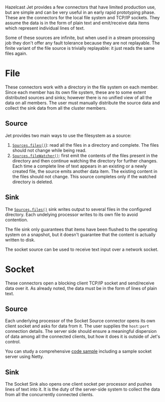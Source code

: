 Hazelcast Jet provides a few connectors that have limited production
use, but are simple and can be very useful in an early rapid prototyping
phase. These are the connectors for the local file system and TCP/IP
sockets. They assume the data is in the form of plain text and
emit/receive data items which represent individual lines of text.

Some of these sources are infinite, but when used in a stream processing
job they don't offer any fault tolerance because they are not
replayable. The finite variant of the file source is trivially
replayable: it just reads the same files again.

# File

These connectors work with a directory in the file system on each member.
Since each member has its own file system, these are to some extent
distributed sources and sinks; however there is no unified view of all
the data on all members. The user must manually distribute the source
data and collect the sink data from all the cluster members.

## Source

Jet provides two main ways to use the filesystem as a source:

1. [`Sources.files()`](http://docs.hazelcast.org/docs/jet/latest-dev/javadoc/com/hazelcast/jet/Sources.html#files-java.lang.String-java.nio.charset.Charset-java.lang.String-)): read all the files in a
directory and complete. The files should not change while being read.
2. [`Sources.fileWatcher()`](http://docs.hazelcast.org/docs/jet/latest-dev/javadoc/com/hazelcast/jet/Sources.html#fileWatcher-java.lang.String-java.nio.charset.Charset-java.lang.String-):
first emit the contents of the files present in the directory and then
continue watching the directory for further changes. Each time a
complete line of text appears in an existing or a newly created file,
the source emits another data item. The existing content in the files
should not change. This source completes only if the watched directory
is deleted.

## Sink

The
[`Sources.files()`](http://docs.hazelcast.org/docs/jet/latest-dev/javadoc/com/hazelcast/jet/Sinks.html#files-java.lang.String-com.hazelcast.jet.function.DistributedFunction-java.nio.charset.Charset-boolean-)
sink writes output to several files in the configured directory. Each
undelying processor writes to its own file to avoid contention.

The file sink only guarantees that items have been flushed to the
operating system on a snapshot, but it doesn't guarantee that the
content is actually written to disk.

The socket source can be used to receive text input over a network socket.

# Socket

These connectors open a blocking client TCP/IP socket and
send/receive data over it. As already noted, the data must be in the
form of lines of plain text.

## Source

Each underlying processor of the Socket Source connector opens its
own client socket and asks for data from it. The user supplies the
`host:port` connection details. The server side should ensure a
meaningful dispersion of data among all the connected clients, but
how it does it is outside of Jet's control.

You can study a comprehensive
[code sample](https://github.com/hazelcast/hazelcast-jet-code-samples/blob/master/streaming/socket-connector/src/main/java/StreamTextSocket.java)
including a sample socket server using Netty.

## Sink

The Socket Sink also opens one client socket per processor and
pushes lines of text into it. It is the duty of the server-side
system to collect the data from all the concurrently connected
clients.
